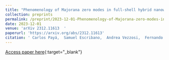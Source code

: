 ```yaml
---
title: "Phenomenology of Majorana zero modes in full-shell hybrid nanowires"
collection: preprints
permalink: /preprint/2023-12-01-Phenomenology-of-Majorana-zero-modes-in-full-shell-hybrid-nanowires
date: 2023-12-01
venue: 'arXiv 2312.11613  '
paperurl: 'https://arxiv.org/abs/2312.11613'
citation: ' Carlos Payá,  Samuel Escribano,  Andrea Vezzosi,  Fernando Peñaranda,  Ramón Aguado,  Pablo San-Jose,  Elsa Prada,  arXiv 2312.11613  , 2023.'
---
```

[Access paper here](https://arxiv.org/abs/2312.11613){:target="_blank"}
